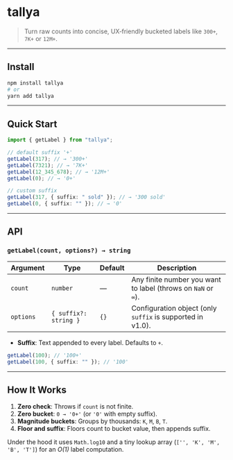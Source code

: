 # tallya

> Turn raw counts into concise, UX‑friendly bucketed labels like `300+`, `7K+` or `12M+`.

---

## Install

```bash
npm install tallya
# or
yarn add tallya
```

---

## Quick Start

```ts
import { getLabel } from "tallya";

// default suffix '+'
getLabel(317); // → '300+'
getLabel(7321); // → '7K+'
getLabel(12_345_678); // → '12M+'
getLabel(0); // → '0+'

// custom suffix
getLabel(317, { suffix: " sold" }); // → '300 sold'
getLabel(0, { suffix: "" }); // → '0'
```

---

## API

### `getLabel(count, options?) → string`

| Argument  | Type                  | Default | Description                                                   |
| --------- | --------------------- | ------- | ------------------------------------------------------------- |
| `count`   | `number`              | —       | Any finite number you want to label (throws on `NaN` or `∞`). |
| `options` | `{ suffix?: string }` | `{}`    | Configuration object (only `suffix` is supported in v1.0).    |

- **Suffix**: Text appended to every label. Defaults to `+`.

```ts
getLabel(100); // '100+'
getLabel(100, { suffix: "" }); // '100'
```

---

## How It Works

1. **Zero check**: Throws if `count` is not finite.
2. **Zero bucket**: `0 → '0+'` (or `'0'` with empty suffix).
3. **Magnitude buckets**: Groups by thousands: `K`, `M`, `B`, `T`.
4. **Floor and suffix**: Floors count to bucket value, then appends suffix.

Under the hood it uses `Math.log10` and a tiny lookup array (`['', 'K', 'M', 'B', 'T']`) for an _O(1)_ label computation.
